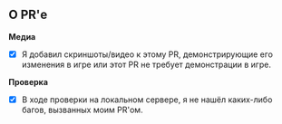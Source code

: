 <!-- Текст между стрелками является комментариями - они не будут видны в вашем PR. -->

<!-- 
PRы, которые вносят изменения в игру (добавление одежды, предметов, новых функций и т.д.), должны содержать прикрепленные материалы, которые демонстрируют эти изменения.
Мелкие исправления и рефакторинги не требуют таких материалов.
Любые материалы могут использоваться в отчетах о прогрессе разработки SS14, при условии явного указания авторства.

Если вы не уверены, нужны ли материалы для вашего PR, спросите у одного из ведущих разработчиков.

Отметьте внизу галочкой (поставив X в квадратных скобках [X]), чтобы подтвердить, что вы действительно прочитали и поняли это: 
-->

## О PR'е

<!-- Что изменится? Пожалуйста, распишите в PR'е что вы добавили/изменили/починили. -->

**Медиа**

* [x] Я добавил скриншоты/видео к этому PR, демонстрирующие его изменения в игре или этот PR не требует демонстрации в игре. 

**Проверка**

* [x] В ходе проверки на локальном сервере, я не нашёл каких-либо багов, вызванных моим PR'ом.
